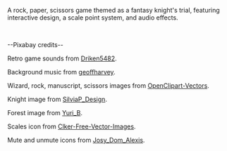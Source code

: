<p>A rock, paper, scissors game themed as a fantasy knight's trial, featuring interactive design, a scale point system, and audio effects.</p>
<br>
<p>--Pixabay credits--</p>
<p>Retro game sounds from <a href="https://pixabay.com/users/driken5482-45721595/">Driken5482</a>.</p>
<p>Background music from <a href="https://pixabay.com/users/geoffharvey-9096471/">geoffharvey</a>.</p>
<p>Wizard, rock, manuscript, scissors images from <a href="https://pixabay.com/users/openclipart-vectors-30363/">OpenClipart-Vectors</a>.</p>
<p>Knight image from <a href="https://pixabay.com/users/silviap_design-1583911/">SilviaP_Design</a>.</p>
<p>Forest image from <a href="https://pixabay.com/users/yuri_b-2216431/">Yuri_B</a>.</p>
<p>Scales icon from <a href="https://pixabay.com/users/clker-free-vector-images-3736/">Clker-Free-Vector-Images</a>.</p>
<p>Mute and unmute icons from <a href="https://pixabay.com/users/josy_dom_alexis-487968/">Josy_Dom_Alexis</a>.</p>
